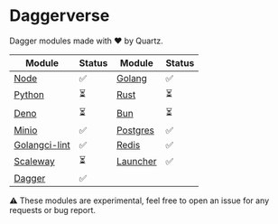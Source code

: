 # Daggerverse

Dagger modules made with ❤️ by Quartz.

| Module                           | Status | Module                 | Status |
|----------------------------------|--------|------------------------|--------|
| [Node](./node)                   | ✅      | [Golang](./golang)     | ✅      |
| [Python](./python)               | ⏳      | [Rust](./rust)         | ⏳      |
| [Deno](./deno)                   | ⏳      | [Bun](./bun)           | ⏳      |
| [Minio](./minio)                 | ✅      | [Postgres](./postgres) | ✅      |
| [Golangci-lint](./golangci-lint) | ✅      | [Redis](./redis)       | ✅      |
| [Scaleway](./scaleway)           | ⏳      | [Launcher](./launcher) | ✅      |
| [Dagger](./dagger)               | ✅      |                        |        |


⚠️ These modules are experimental, feel free to open an issue for any requests or bug report.

